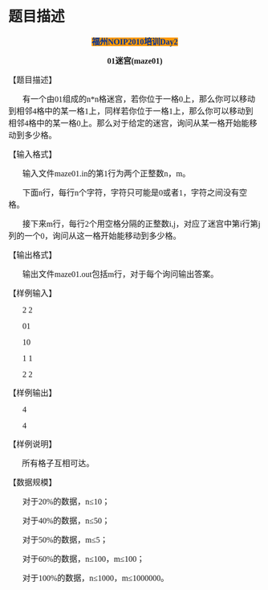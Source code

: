 # 题目描述


<p align="center" style="text-align:center;">
<b><span style="font-size:16px;font-family:&#39;Microsoft YaHei&#39;;background-color:#FF9900;color:#003399;">福州NOIP2010培训Day2</span></b> 
</p>
<p align="center" style="text-align:center;">
<b><span style="font-size:16px;font-family:&#39;Microsoft YaHei&#39;;">01</span></b><b><span style="font-size:16px;font-family:&#39;Microsoft YaHei&#39;;">迷宫</span><span style="font-size:16px;font-family:&#39;Microsoft YaHei&#39;;">(maze01)</span></b> 
</p>
<p>
<span style="font-size:16px;font-family:&#39;Microsoft YaHei&#39;;">【题目描述】</span><span></span> 
</p>
<p style="text-indent:21.0pt;">
<span style="font-size:16px;font-family:&#39;Microsoft YaHei&#39;;">有一个由</span><span style="font-size:16px;font-family:&#39;Microsoft YaHei&#39;;">01</span><span style="font-size:16px;font-family:&#39;Microsoft YaHei&#39;;">组成的</span><span style="font-size:16px;font-family:&#39;Microsoft YaHei&#39;;">n*n</span><span style="font-size:16px;font-family:&#39;Microsoft YaHei&#39;;">格迷宫，若你位于一格</span><span style="font-size:16px;font-family:&#39;Microsoft YaHei&#39;;">0</span><span style="font-size:16px;font-family:&#39;Microsoft YaHei&#39;;">上，那么你可以移动到相邻</span><span style="font-size:16px;font-family:&#39;Microsoft YaHei&#39;;">4</span><span style="font-size:16px;font-family:&#39;Microsoft YaHei&#39;;">格中的某一格</span><span style="font-size:16px;font-family:&#39;Microsoft YaHei&#39;;">1</span><span style="font-size:16px;font-family:&#39;Microsoft YaHei&#39;;">上，同样若你位于一格</span><span style="font-size:16px;font-family:&#39;Microsoft YaHei&#39;;">1</span><span style="font-size:16px;font-family:&#39;Microsoft YaHei&#39;;">上，那么你可以移动到相邻</span><span style="font-size:16px;font-family:&#39;Microsoft YaHei&#39;;">4</span><span style="font-size:16px;font-family:&#39;Microsoft YaHei&#39;;">格中的某一格</span><span style="font-size:16px;font-family:&#39;Microsoft YaHei&#39;;">0</span><span style="font-size:16px;font-family:&#39;Microsoft YaHei&#39;;">上。那么对于给定的迷宫，询问从某一格开始能移动到多少格。</span><span></span> 
</p>
<p>
<span style="font-size:16px;font-family:&#39;Microsoft YaHei&#39;;">【输入格式】</span><span></span> 
</p>
<p style="text-indent:21.0pt;">
<span style="font-size:16px;font-family:&#39;Microsoft YaHei&#39;;">输入文件</span><span style="font-size:16px;font-family:&#39;Microsoft YaHei&#39;;">maze01.in</span><span style="font-size:16px;font-family:&#39;Microsoft YaHei&#39;;">的第</span><span style="font-size:16px;font-family:&#39;Microsoft YaHei&#39;;">1</span><span style="font-size:16px;font-family:&#39;Microsoft YaHei&#39;;">行为两个正整数</span><span style="font-size:16px;font-family:&#39;Microsoft YaHei&#39;;">n</span><span style="font-size:16px;font-family:&#39;Microsoft YaHei&#39;;">，</span><span style="font-size:16px;font-family:&#39;Microsoft YaHei&#39;;">m</span><span style="font-size:16px;font-family:&#39;Microsoft YaHei&#39;;">。</span><span></span> 
</p>
<p style="text-indent:21.0pt;">
<span style="font-size:16px;font-family:&#39;Microsoft YaHei&#39;;">下面</span><span style="font-size:16px;font-family:&#39;Microsoft YaHei&#39;;">n</span><span style="font-size:16px;font-family:&#39;Microsoft YaHei&#39;;">行，每行</span><span style="font-size:16px;font-family:&#39;Microsoft YaHei&#39;;">n</span><span style="font-size:16px;font-family:&#39;Microsoft YaHei&#39;;">个字符，字符只可能是</span><span style="font-size:16px;font-family:&#39;Microsoft YaHei&#39;;">0</span><span style="font-size:16px;font-family:&#39;Microsoft YaHei&#39;;">或者</span><span style="font-size:16px;font-family:&#39;Microsoft YaHei&#39;;">1</span><span style="font-size:16px;font-family:&#39;Microsoft YaHei&#39;;">，字符之间没有空格。</span><span></span> 
</p>
<p style="text-indent:21.0pt;">
<span style="font-size:16px;font-family:&#39;Microsoft YaHei&#39;;">接下来</span><span style="font-size:16px;font-family:&#39;Microsoft YaHei&#39;;">m</span><span style="font-size:16px;font-family:&#39;Microsoft YaHei&#39;;">行，每行</span><span style="font-size:16px;font-family:&#39;Microsoft YaHei&#39;;">2</span><span style="font-size:16px;font-family:&#39;Microsoft YaHei&#39;;">个用空格分隔的正整数</span><span style="font-size:16px;font-family:&#39;Microsoft YaHei&#39;;">i,j</span><span style="font-size:16px;font-family:&#39;Microsoft YaHei&#39;;">，对应了迷宫中第</span><span style="font-size:16px;font-family:&#39;Microsoft YaHei&#39;;">i</span><span style="font-size:16px;font-family:&#39;Microsoft YaHei&#39;;">行第</span><span style="font-size:16px;font-family:&#39;Microsoft YaHei&#39;;">j</span><span style="font-size:16px;font-family:&#39;Microsoft YaHei&#39;;">列的一个</span><span style="font-size:16px;font-family:&#39;Microsoft YaHei&#39;;">0</span><span style="font-size:16px;font-family:&#39;Microsoft YaHei&#39;;">，询问从这一格开始能移动到多少格。</span><span></span> 
</p>
<p>
<span style="font-size:16px;font-family:&#39;Microsoft YaHei&#39;;">【输出格式】</span><span></span> 
</p>
<p style="text-indent:21.0pt;">
<span style="font-size:16px;font-family:&#39;Microsoft YaHei&#39;;">输出文件</span><span style="font-size:16px;font-family:&#39;Microsoft YaHei&#39;;">maze01.out</span><span style="font-size:16px;font-family:&#39;Microsoft YaHei&#39;;">包括</span><span style="font-size:16px;font-family:&#39;Microsoft YaHei&#39;;">m</span><span style="font-size:16px;font-family:&#39;Microsoft YaHei&#39;;">行，对于每个询问输出答案。</span><span></span> 
</p>
<p>
<span style="font-size:16px;font-family:&#39;Microsoft YaHei&#39;;">【样例输入】</span><span></span> 
</p>
<p style="text-indent:21.0pt;">
<span style="font-size:16px;font-family:&#39;Microsoft YaHei&#39;;">2 2</span> 
</p>
<p style="text-indent:21.0pt;">
<span style="font-size:16px;font-family:&#39;Microsoft YaHei&#39;;">01</span> 
</p>
<p style="text-indent:21.0pt;">
<span style="font-size:16px;font-family:&#39;Microsoft YaHei&#39;;">10</span> 
</p>
<p style="text-indent:21.0pt;">
<span style="font-size:16px;font-family:&#39;Microsoft YaHei&#39;;">1 1</span> 
</p>
<p style="text-indent:21.0pt;">
<span style="font-size:16px;font-family:&#39;Microsoft YaHei&#39;;">2 2</span> 
</p>
<p>
<span style="font-size:16px;font-family:&#39;Microsoft YaHei&#39;;">【样例输出】</span><span></span> 
</p>
<p style="text-indent:21.0pt;">
<span style="font-size:16px;font-family:&#39;Microsoft YaHei&#39;;">4</span> 
</p>
<p style="text-indent:21.0pt;">
<span style="font-size:16px;font-family:&#39;Microsoft YaHei&#39;;">4</span> 
</p>
<p>
<span style="font-size:16px;font-family:&#39;Microsoft YaHei&#39;;">【样例说明】</span><span></span> 
</p>
<p style="text-indent:20.25pt;">
<span style="font-size:16px;font-family:&#39;Microsoft YaHei&#39;;">所有格子互相可达。</span><span></span> 
</p>
<p style="text-indent:20.25pt;">
<span></span> 
</p>
<p>
<span style="font-size:16px;font-family:&#39;Microsoft YaHei&#39;;">【数据规模】</span><span></span> 
</p>
<p style="text-indent:21.0pt;">
<span style="font-size:16px;font-family:&#39;Microsoft YaHei&#39;;">对于</span><span style="font-size:16px;font-family:&#39;Microsoft YaHei&#39;;">20%</span><span style="font-size:16px;font-family:&#39;Microsoft YaHei&#39;;">的数据，</span><span style="font-size:16px;font-family:&#39;Microsoft YaHei&#39;;">n</span><span style="font-size:16px;font-family:&#39;Microsoft YaHei&#39;;">≤</span><span style="font-size:16px;font-family:&#39;Microsoft YaHei&#39;;">10</span><span style="font-size:16px;font-family:&#39;Microsoft YaHei&#39;;">；</span><span> </span> 
</p>
<p style="text-indent:21.0pt;">
<span style="font-size:16px;font-family:&#39;Microsoft YaHei&#39;;">对于</span><span style="font-size:16px;font-family:&#39;Microsoft YaHei&#39;;">40%</span><span style="font-size:16px;font-family:&#39;Microsoft YaHei&#39;;">的数据，</span><span style="font-size:16px;font-family:&#39;Microsoft YaHei&#39;;">n</span><span style="font-size:16px;font-family:&#39;Microsoft YaHei&#39;;">≤</span><span style="font-size:16px;font-family:&#39;Microsoft YaHei&#39;;">50</span><span style="font-size:16px;font-family:&#39;Microsoft YaHei&#39;;">；</span><span></span> 
</p>
<p style="text-indent:21.0pt;">
<span style="font-size:16px;font-family:&#39;Microsoft YaHei&#39;;">对于</span><span style="font-size:16px;font-family:&#39;Microsoft YaHei&#39;;">50%</span><span style="font-size:16px;font-family:&#39;Microsoft YaHei&#39;;">的数据，</span><span style="font-size:16px;font-family:&#39;Microsoft YaHei&#39;;">m</span><span style="font-size:16px;font-family:&#39;Microsoft YaHei&#39;;">≤</span><span style="font-size:16px;font-family:&#39;Microsoft YaHei&#39;;">5</span><span style="font-size:16px;font-family:&#39;Microsoft YaHei&#39;;">；</span><span></span> 
</p>
<p style="text-indent:21.0pt;">
<span style="font-size:16px;font-family:&#39;Microsoft YaHei&#39;;">对于</span><span style="font-size:16px;font-family:&#39;Microsoft YaHei&#39;;">60%</span><span style="font-size:16px;font-family:&#39;Microsoft YaHei&#39;;">的数据，</span><span style="font-size:16px;font-family:&#39;Microsoft YaHei&#39;;">n</span><span style="font-size:16px;font-family:&#39;Microsoft YaHei&#39;;">≤</span><span style="font-size:16px;font-family:&#39;Microsoft YaHei&#39;;">100</span><span style="font-size:16px;font-family:&#39;Microsoft YaHei&#39;;">，</span><span style="font-size:16px;font-family:&#39;Microsoft YaHei&#39;;">m</span><span style="font-size:16px;font-family:&#39;Microsoft YaHei&#39;;">≤</span><span style="font-size:16px;font-family:&#39;Microsoft YaHei&#39;;">100</span><span style="font-size:16px;font-family:&#39;Microsoft YaHei&#39;;">；</span><span></span> 
</p>
<p style="text-indent:21.0pt;">
<span style="font-size:16px;font-family:&#39;Microsoft YaHei&#39;;">对于</span><span style="font-size:16px;font-family:&#39;Microsoft YaHei&#39;;">100%</span><span style="font-size:16px;font-family:&#39;Microsoft YaHei&#39;;">的数据，</span><span style="font-size:16px;font-family:&#39;Microsoft YaHei&#39;;">n</span><span style="font-size:16px;font-family:&#39;Microsoft YaHei&#39;;">≤</span><span style="font-size:16px;font-family:&#39;Microsoft YaHei&#39;;">1000</span><span style="font-size:16px;font-family:&#39;Microsoft YaHei&#39;;">，</span><span style="font-size:16px;font-family:&#39;Microsoft YaHei&#39;;">m</span><span style="font-size:16px;font-family:&#39;Microsoft YaHei&#39;;">≤</span><span style="font-size:16px;font-family:&#39;Microsoft YaHei&#39;;">1000000</span><span style="font-size:16px;font-family:&#39;Microsoft YaHei&#39;;">。</span><span></span> 
</p>
<b><span style="font-size:10.5pt;font-family:;"><span style="font-size:16px;font-family:&#39;Microsoft YaHei&#39;;"></span><br/>
</span></b>
